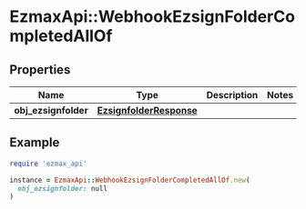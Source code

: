 # EzmaxApi::WebhookEzsignFolderCompletedAllOf

## Properties

| Name | Type | Description | Notes |
| ---- | ---- | ----------- | ----- |
| **obj_ezsignfolder** | [**EzsignfolderResponse**](EzsignfolderResponse.md) |  |  |

## Example

```ruby
require 'ezmax_api'

instance = EzmaxApi::WebhookEzsignFolderCompletedAllOf.new(
  obj_ezsignfolder: null
)
```

